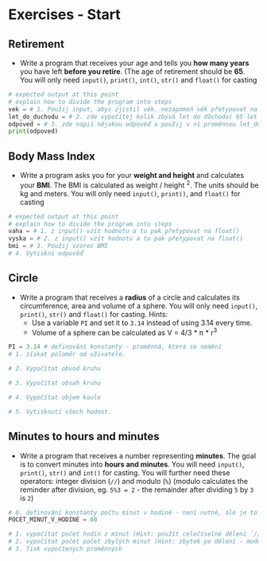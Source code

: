 # Exercises - Start
## Retirement
* Write a program that receives your age and tells you **how many years** you have left **before you retire**. (The age of retirement should be **65**.
You will only need `input()`, `print()`, `int()`, `str()` and `float()` for casting

```python
# expected output at this point
# explain how to divide the program into steps
vek = # 1. Použij input, abys zjistil věk. nezapomeň věk přetypovat na int !
let_do_duchodu = # 2. zde vypočítej kolik zbývá let do důchodu( 65 let v ČR)
odpoved = # 3. zde napiš nějakou odpověď a použij v ní proměnnou let_do_důchodu (nezapomeň jí přetypovat na str()!)
print(odpoved)
```

## Body Mass Index
* Write a program asks you for your **weight and height** and calculates your **BMI**. The BMI is calculated as weight / height <sup>2</sup>. The units should be kg and meters.
You will only need `input()`, `print()`, and `float()` for casting

```python
# expected output at this point
# explain how to divide the program into steps
vaha = # 1. z input() vzít hodnotu a tu pak přetypovat na float()
vyska = # 2. z input() vzít hodnotu a tu pak přetypovat na float()
bmi = # 3. Použij vzorec BMI
# 4. Vytiskni odpověď
```
## Circle
* Write a program that receives a **radius** of a circle and calculates its circumference, area and volume of a sphere. You will only need `input()`, `print()`, `str()` and `float()` for casting.
Hints:
  - Use a variable `PI` and set it to `3.14` instead of using 3.14 every time.
  - Volume of a sphere can be calculated as V = 4/3 * π * r<sup>3</sup>

```python
PI = 3.14 # definování konstanty - proměnná, která se nemění
# 1. získat poloměr od uživatele.

# 2. Vypočítat obvod kruhu

# 3. Vypočítat obsah kruhu

# 4. Vypočítat objem koule

# 5. Vytisknutí všech hodnot.

```

## Minutes to hours and minutes
* Write a program that receives a number representing **minutes**. The goal is to convert minutes into **hours and minutes**. You will need `input()`, `print()`, `str()` and `int()` for casting. You will further need these operators: integer division (`//`) and modulo (`%`) (modulo calculates the reminder after division, eg. `5%3 = 2` - the remainder after dividing `5` by `3` is `2`)

```python
# 0. definování konstanty počtu minut v hodině - není nutné, ale je to lepší. Kód je čitelnější 
POCET_MINUT_V_HODINE = 60

# 1. vypočítat počet hodin z minut (Hint: použít celočíselné dělení `//`)
# 2. vypočítat počet počet zbylých minut (Hint: zbytek po dělení - modulo `%`)
# 3. Tisk vypočtených proměnných
```
